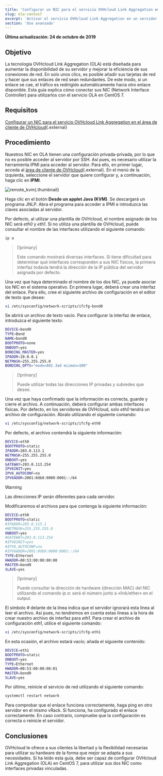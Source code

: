 ```yaml
---
title: 'Configurar un NIC para el servicio OVHcloud Link Aggregation en CentOS 7'
slug: ola-centos7
excerpt: 'Activar el servicio OVHcloud Link Aggregation en un servidor CentOS 7'
section: 'Uso avanzado'
---
```


**Última actualización: 24 de octubre de 2019**

## Objetivo

La tecnología OVHcloud Link Aggregation (OLA) está diseñada para aumentar la disponibilidad de su servidor y mejorar la eficiencia de sus conexiones de red. En solo unos clics, es posible añadir sus tarjetas de red y hacer que sus enlaces de red sean redundantes. De este modo, si un enlace se cae, el tráfico es redirigido automáticamente hacia otro enlace disponible. Esta guía explica cómo conectar sus NIC (Network Interface Controller) para utilizarlos con el servicio OLA en CentOS 7.

## Requisitos

[Configurar un NIC para el servicio OVHcloud Link Aggregation en el área de cliente de OVHcloud](https://docs.ovh.com/es/dedicated/ola-manager){.external}

## Procedimiento

Nuestros NIC en OLA tienen una configuración privada-privada, por lo que no es posible acceder al servidor por SSH. Así pues, es necesario utilizar la herramienta IPMI para acceder al servidor. Para ello, en primer lugar, acceda al [área de cliente de OVHcloud](https://www.ovh.com/manager/){.external}.  En el menú de la izquierda, seleccione el servidor que quiere configurar y, a continuación, haga clic en **IPMI**.

![remote_kvm](images/remote_kvm.png){.thumbnail}

Haga clic en el botón **Desde un applet Java (KVM)**. Se descargará un programa JNLP. Abra el programa para acceder a IPMI e introduzca las claves asociadas al servidor.

Por defecto, al utilizar una plantilla de OVHcloud, el nombre asignado de los NIC será *eth0* y *eth1*. Si no utiliza una plantilla de OVHcloud, puede consultar el nombre de las interfaces utilizando el siguiente comando:

```bash
ip a
```

> [!primary]
>
> Este comando mostrará diversas interfaces. Si tiene dificultad para determinar qué interfaces corresponden a sus NIC físicos, la primera interfaz todavía tendrá la dirección de la IP pública del servidor asignada por defecto.
>

Una vez que haya determinado el nombre de los dos NIC, ya puede asociar los NIC en el sistema operativo. En primera lugar, deberá crear una interfaz del enlace. Para ello, cree el siguiente archivo de configuración en el editor de texto que desee:

```bash
vi /etc/sysconfig/network-scripts/ifcfg-bond0
```

Se abrirá un archivo de texto vacío. Para configurar la interfaz de enlace, introduzca el siguiente texto:

```bash
DEVICE=bond0
TYPE=Bond
NAME=bond0
BOOTPROTO=none
ONBOOT=yes
BONDING_MASTER=yes
IPADDR=10.0.0.1
NETMASK=255.255.255.0
BONDING_OPTS="mode=802.3ad miimon=100"
```

> [!primary]
>
> Puede utilizar todas las direcciones IP privadas y subredes que desee.
>

Una vez que haya confirmado que la información es correcta, guarde y cierre el archivo.  A continuación, deberá configurar ambas interfaces físicas. Por defecto, en los servidores de OVHcloud, solo *eth0* tendrá un archivo de configuración. Ábralo utilizando el siguiente comando:

```bash
vi /etc/sysconfig/network-scripts/ifcfg-eth0
```

Por defecto, el archivo contendrá la siguiente información:

```bash
DEVICE=eth0
BOOTPROTO=static
IPADDR=203.0.113.1
NETMASK=255.255.255.0
ONBOOT=yes
GATEWAY=203.0.113.254
IPV6INIT=yes
IPV6_AUTOCONF=no
IPV6ADDR=2001:0db8:0000:0001::/64
```

> [!warning]
>
> Las direcciones IP serán diferentes para cada servidor.
>

Modificaremos el archivos para que contenga la siguiente información:

```bash
DEVICE=eth0
BOOTPROTO=static
#IPADDR=203.0.113.1
#NETMASK=255.255.255.0
ONBOOT=yes
#GATEWAY=203.0.113.254
#IPV6INIT=yes
#IPV6_AUTOCONF=no
#IPV6ADDR=2001:0db8:0000:0001::/64
TYPE=Ethernet
HWADDR=00:53:00:00:00:00
MASTER=bond0
SLAVE=yes
```

> [!primary]
>
> Puede consultar la dirección de hardware (dirección MAC) del NIC utilizando el comando *ip a*:  será el número junto a «link/ether» en el output.
>

El símbolo *#* delante de la línea indica que el servidor ignorará esta línea al leer el archivo. Así pues, no tendremos en cuenta estas líneas a la hora de crear nuestro archivo de interfaz para *eth1*. Para crear el archivo de configuración *eth1*, utilice el siguiente comando:

```bash
vi /etc/sysconfig/network-scripts/ifcfg-eth1
```

En esta ocasión, el archivo estará vacío; añada el siguiente contenido:

```bash
DEVICE=eth1
BOOTPROTO=static
ONBOOT=yes
TYPE=Ethernet
HWADDR=00:53:00:00:00:01
MASTER=bond0
SLAVE=yes
```

Por último, reinicie el servicio de red utilizando el siguiente comando:

```bash
systemctl restart network
```

Para comprobar que el enlace funciona correctamente, haga ping en otro servidor en el mismo vRack. Si funciona, ha configurado el enlace correctamente. En caso contrario, compruebe que la configuración es correcta o reinicie el servidor.

## Conclusiones

OVHcloud le ofrece a sus clientes la libertad y la flexibilidad necesarias para utilizar su hardware de la forma que mejor se adapta a sus necesidades. Si ha leído esta guía, debe ser capaz de configurar OVHcloud Link Aggregation (OLA) en CentOS 7, para utilizar sus dos NIC como interfaces privadas vinculadas.